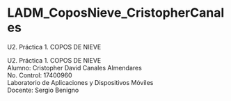# LADM_CoposNieve_CristopherCanales
U2. Práctica 1. COPOS DE NIEVE

U2. Práctica 1. COPOS DE NIEVE  
Alumno: Cristopher David Canales Almendares  
No. Control: 17400960  
Laboratorio de Aplicaciones y Dispositivos Móviles  
Docente: Sergio Benigno
